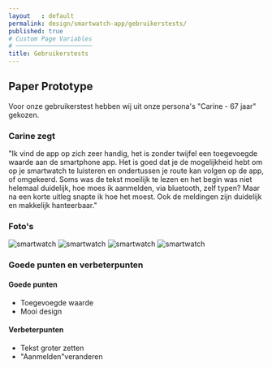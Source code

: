 ```yaml
---
layout   : default
permalink: design/smartwatch-app/gebruikerstests/
published: true
# Custom Page Variables
# ─────────────────────
title: Gebruikerstests
---
```


## Paper Prototype
Voor onze gebruikerstest hebben wij uit onze persona's "Carine - 67 jaar" gekozen.

### Carine zegt
"Ik vind de app op zich zeer handig, het is zonder twijfel een toegevoegde waarde aan de smartphone app. Het is goed dat je de mogelijkheid hebt om op je smartwatch te luisteren en ondertussen je route kan volgen op de app, of omgekeerd. Soms was de tekst moeilijk te lezen en het begin was niet helemaal duidelijk, hoe moes ik aanmelden, via bluetooth, zelf typen? Maar na een korte uitleg snapte ik hoe het moest. Ook de meldingen zijn duidelijk en makkelijk hanteerbaar."

### Foto's
<div class="col-12 col-md-12 col-lg-4">
    <img src="../../../afbeeldingen/smartwatch1.jpg" class="img-fluid" alt="smartwatch">
    <img src="../../../afbeeldingen/smartwatch2.jpg" class="img-fluid" alt="smartwatch">
    <img src="../../../afbeeldingen/smartwatch3.jpg" class="img-fluid" alt="smartwatch">
    <img src="../../../afbeeldingen/smartwatch4.png" class="img-fluid" alt="smartwatch">
</div>

### Goede punten en verbeterpunten

#### Goede punten
- Toegevoegde waarde
- Mooi design

#### Verbeterpunten
- Tekst groter zetten
- "Aanmelden"veranderen